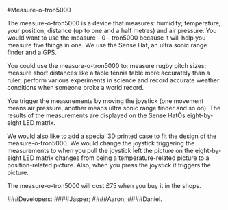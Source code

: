 #Measure-o-tron5000
 
 
 The measure-o-tron5000 is a device that measures: humidity; temperature; your position; distance (up to one and a half metres) and air pressure. You would want to use the measure - 0 - tron5000 because it will help you measure five things in one. We use the Sense Hat, an ultra sonic range finder and a GPS.
 
 You could use the measure-o-tron5000 to: measure rugby pitch sizes; measure short distances like a table tennis table more accurately than a ruler; perform various experiments in science and record accurate weather conditions when someone broke a world record. 
 
  You trigger the measurements by moving the joystick (one movement means air pressure, another means ultra sonic range finder and so on). The results of the measurements are displayed on the Sense HatÕs eight-by-eight LED matrix. 
 
 We would also like to add a special 3D printed case to fit the design of the measure-o-tron5000. We would change the joystick triggering the measurements to when you pull the joystick left the picture on the eight-by-eight LED matrix changes from being a temperature-related picture to a position-related picture. Also, when you press the joystick it triggers the picture. 
 
 The measure-o-tron5000 will cost £75 when you buy it in the shops. 
 
###Developers:
####Jasper;
####Aaron;
####Daniel.



